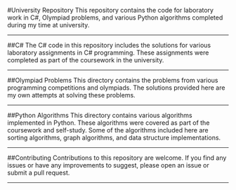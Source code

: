 #University Repository
This repository contains the code for laboratory work in C#, Olympiad problems, and various Python algorithms completed during my time at university.
___
##C#
The C# code in this repository includes the solutions for various laboratory assignments in C# programming. These assignments were completed as part of the coursework in the university.
___
##Olympiad Problems
This directory contains the problems from various programming competitions and olympiads. The solutions provided here are my own attempts at solving these problems.
___
##Python Algorithms
This directory contains various algorithms implemented in Python. These algorithms were covered as part of the coursework and self-study. Some of the algorithms included here are sorting algorithms, graph algorithms, and data structure implementations.
___
##Contributing
Contributions to this repository are welcome. If you find any issues or have any improvements to suggest, please open an issue or submit a pull request.
___
